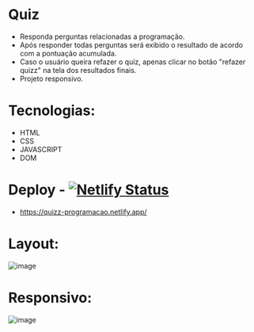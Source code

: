 # Quiz

- Responda perguntas relacionadas a programação. 
- Após responder todas perguntas será exibido o resultado de acordo com a pontuação acumulada.
- Caso o usuário queira refazer o quiz, apenas clicar no botão "refazer quizz" na tela dos resultados finais.
- Projeto responsivo.

# Tecnologias:
- HTML
- CSS 
- JAVASCRIPT
- DOM

# Deploy - [![Netlify Status](https://api.netlify.com/api/v1/badges/14427f7b-7213-4416-9bf1-8613e18b11f1/deploy-status)](https://app.netlify.com/sites/quizz-programacao/deploys)
- https://quizz-programacao.netlify.app/


# Layout: 

![image](https://user-images.githubusercontent.com/100312812/208806792-797f4e1e-855d-4350-8427-93eae7f94933.png)

# Responsivo: 

![image](https://user-images.githubusercontent.com/100312812/208807065-ce380673-70fd-4c0a-8bb6-c3f2e31c4af4.png)


